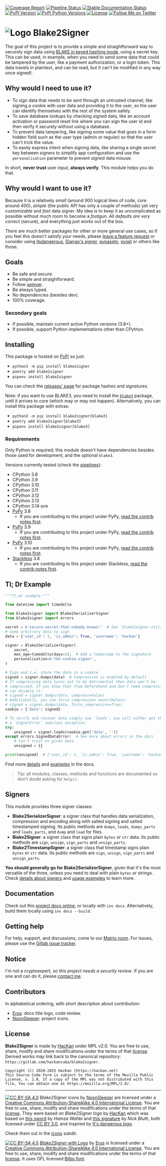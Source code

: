 [![Coverage Report](https://img.shields.io/gitlab/coverage/hackancuba/blake2signer/develop?style=plastic)](https://gitlab.com/hackancuba/blake2signer/-/commits/develop)
[![Pipeline Status](https://img.shields.io/gitlab/pipeline/hackancuba/blake2signer/develop?style=plastic)](https://gitlab.com/hackancuba/blake2signer/-/pipelines?page=1&scope=all&ref=develop)
[![Stable Documentation Status](https://readthedocs.org/projects/blake2signer/badge/?version=stable)](https://blake2signer.hackan.net/en/stable/?badge=stable)
[![PyPI Version](https://img.shields.io/pypi/v/blake2signer?color=light%20green&style=plastic)](https://pypi.org/project/blake2signer)
[![PyPI Python Versions](https://img.shields.io/pypi/pyversions/blake2signer?color=light%20green&style=plastic)](https://pypi.org/project/blake2signer)
[![License](https://img.shields.io/pypi/l/blake2signer?color=light%20green&style=plastic)](https://gitlab.com/hackancuba/blake2signer/-/blob/main/LICENSE)
[![Follow Me on Twitter](https://img.shields.io/twitter/follow/hackancuba?color=light%20green&style=plastic)](https://twitter.com/hackancuba)

# ![Logo](https://gitlab.com/uploads/-/system/project/avatar/21560006/icon_d_dark.png?width=40) Blake2Signer

The goal of this project is to provide a simple and straightforward way to securely sign data using [BLAKE in keyed hashing mode](https://docs.python.org/3/library/hashlib.html#keyed-hashing), using a secret key. This can be used, in example, when you need to send some data that could be tampered by the user, like a payment authorization, or a login token. This data travels in plaintext, and can be read, but it can't be modified in any way once signed!.

## Why would I need to use it?

* To sign data that needs to be sent through an untrusted channel, like signing a cookie with user data and providing it to the user, so the user can identify themselves with the rest of the system safely.
* To save database lookups by checking signed data, like an account activation or password reset link where you can sign the user id and then verify it securely without using a database.
* To prevent data tampering, like signing some value that goes in a form hidden field such as the user type (admin or regular) so that the user can't trick the value.
* To easily express intent when signing data, like sharing a single secret key between signers to simplify app configuration and use the `personalisation` parameter to prevent signed data misuse.

In short, **never trust** user input, **always verify**. This module helps you do that.

## Why would I want to use it?

Because it is a relatively *small* (around 900 logical lines of code, core around 400), *simple* (the public API has only a couple of methods) yet very *customizable* and *fast* data signer. My idea is to keep it as uncomplicated as possible without much room to become a *footgun*. All *defaults are very correct* (secure), and everything *just works* out of the box.

There are much better packages for other or more general use cases, so if you feel this doesn't satisfy your needs, please [leave a feature request](https://gitlab.com/hackancuba/blake2signer/-/issues) or consider using [itsdangerous](https://itsdangerous.palletsprojects.com), [Django's signer](https://docs.djangoproject.com/en/dev/topics/signing), [pypaseto](https://github.com/rlittlefield/pypaseto), [pyjwt](https://github.com/jpadilla/pyjwt) or others like those.

## Goals

* Be safe and secure.
* Be simple and straightforward.
* Follow [semver](https://semver.org/).
* Be always typed.
* No dependencies (besides dev).
* 100% coverage.

### Secondary goals

* If possible, maintain current active Python versions (3.8+).
* If possible, support Python implementations other than CPython.

## Installing

This package is hosted on [PyPi](https://pypi.org/project/blake2signer) so just:

* `python3 -m pip install blake2signer`
* `poetry add blake2signer`
* `pipenv install blake2signer`

You can check the [releases' page](https://gitlab.com/hackancuba/blake2signer/-/releases) for package hashes and signatures.

Note: if you want to use BLAKE3, you need to install the [`blake3`](https://pypi.org/project/blake3/) package, until it arrives to core (which may or may not happen). Alternatively, you can install this package with extras:

* `python3 -m pip install blake2signer[blake3]`
* `poetry add blake2signer[blake3]`
* `pipenv install blake2signer[blake3]`

### Requirements

Only Python is required; this module doesn't have dependencies besides those used for development, and the optional `blake3`.

Versions currently tested (check the [pipelines](https://gitlab.com/hackancuba/blake2signer/-/pipelines)):

* CPython 3.8
* CPython 3.9
* CPython 3.10
* CPython 3.11
* CPython 3.12
* CPython 3.13
* CPython 3.14-pre
* [PyPy](https://www.pypy.org) 3.8
    * If you are contributing to this project under PyPy, [read the contrib notes first](CONTRIB.md#working-under-pypy).
* [PyPy](https://www.pypy.org) 3.9
    * If you are contributing to this project under PyPy, [read the contrib notes first](CONTRIB.md#working-under-pypy).
* [PyPy](https://www.pypy.org) 3.10
  * If you are contributing to this project under PyPy, [read the contrib notes first](CONTRIB.md#working-under-pypy).
* [Stackless](https://github.com/stackless-dev/stackless/wiki) 3.8
    * If you are contributing to this project under Stackless, [read the contrib notes first](CONTRIB.md#working-under-stackless).

## Tl; Dr Example

```python
"""Tl;dr example."""

from datetime import timedelta

from blake2signer import Blake2SerializerSigner
from blake2signer import errors

secret = b'secure-secret-that-nobody-knows!'  # See `blake2signer.utils.generate_secret`
# Some arbitrary data to sign
data = {'user_id': 1, 'is_admin': True, 'username': 'hackan'}

signer = Blake2SerializerSigner(
    secret,
    max_age=timedelta(days=1),  # Add a timestamp to the signature
    personalisation=b'the-cookie-signer',
)

# Sign and i.e. store the data in a cookie
signed = signer.dumps(data)  # Compression is enabled by default
# If compressing data turns out to be detrimental then data won't be
# compressed. If you know that from beforehand and don't need compression, you
# can disable it:
# signed = signer.dumps(data, compress=False)
# Additionally, you can force compression nevertheless:
# signed = signer.dumps(data, force_compression=True)
cookie = {'data': signed}

# To verify and recover data simply use `loads`: you will either get the data or
# a `SignerError` subclass exception.
try:
    unsigned = signer.loads(cookie.get('data', ''))
except errors.SignedDataError:  # See more about errors in the docs
    # Can't trust on given data
    unsigned = {}

print(unsigned)  # {'user_id': 1, 'is_admin': True, 'username': 'hackan'}
```

Find more [details](https://blake2signer.hackan.net/en/stable/details) and [examples](https://blake2signer.hackan.net/en/stable/examples) in the docs.

> Tip: all modules, classes, methods and functions are documented so don't doubt asking for `help()`.

## Signers

This module provides three signer classes:

* **Blake2SerializerSigner**: a signer class that handles data serialization, compression and encoding along with salted signing and salted timestamped signing. Its public methods are `dumps`, `loads`, `dumps_parts` and `loads_parts`, and `dump` and `load` for files.
* **Blake2Signer**: a signer class that signs plain `bytes` or `str` data. Its public methods are `sign`, `unsign`, `sign_parts` and `unsign_parts`.
* **Blake2TimestampSigner**: a signer class that timestamp signs plain `bytes` or `str` data. Its public methods are `sign`, `unsign`, `sign_parts` and `unsign_parts`.

**You should generally go for Blake2SerializerSigner**, given that it's the most versatile of the three, unless you need to deal with plain `bytes` or strings. Check [details about signers](https://blake2signer.hackan.net/en/stable/details) and [usage examples](https://blake2signer.hackan.net/en/stable/examples) to learn more.

## Documentation

Check out this [project docs online](https://blake2signer.hackan.net), or locally with `inv docs`. Alternatively, build them locally using `inv docs --build`.

## Getting help

For help, support, and discussions, come to our [Matrix room](https://matrix.to/#/#blake2signer:mozilla.org). For issues, please use the [Gitlab issue tracker](https://gitlab.com/hackancuba/blake2signer/-/issues).

## Notice

I'm not a cryptoexpert, so *this project needs a security review*. If you are one and can do it, please [contact me](https://hackan.net).

## Contributors

In alphabetical ordering, with short description about contribution:

* [Erus](https://gitlab.com/erudin): docs title logo, code review.
* [NoonSleeper](https://gitlab.com/noonsleeper): project icons.

## License

**Blake2Signer** is made by [HacKan](https://hackan.net) under MPL v2.0. You are free to use, share, modify and share modifications under the terms of that [license](LICENSE).  Derived works may link back to the canonical repository: `https://gitlab.com/hackancuba/blake2signer`.

    Copyright (C) 2020-2025 HacKan (https://hackan.net)
    This Source Code Form is subject to the terms of the Mozilla Public
    License, v. 2.0. If a copy of the MPL was not distributed with this
    file, You can obtain one at https://mozilla.org/MPL/2.0/.

----

[![CC BY-SA 4.0](https://i.creativecommons.org/l/by-sa/4.0/80x15.png)](https://creativecommons.org/licenses/by-sa/4.0/) *Blake2Signer icons* by [NoonSleeper](https://gitlab.com/noonsleeper) are licensed under a [Creative Commons Attribution-ShareAlike 4.0 International License](https://creativecommons.org/licenses/by-sa/4.0/). You are free to use, share, modify and share modifications under the terms of that [license](https://creativecommons.org/licenses/by-sa/4.0/). They were based on *Blake2Signer logo* by [HacKan](https://hackan.net) which was based on [this sword](https://thenounproject.com/term/samurai-sword/2044449/) by *Hamza Wahbi* and [this signature](https://thenounproject.com/term/sign/184638/) by *Nick Bluth*, both licensed under [CC BY 3.0](https://creativecommons.org/licenses/by/3.0/), and inspired by [It's dangerous logo](https://itsdangerous.palletsprojects.com/en/1.1.x/_images/itsdangerous-logo.png).

Check them out in the [icons](https://gitlab.com/hackancuba/blake2signer/-/blob/develop/icons) subdir.

[![CC BY-SA 4.0](https://i.creativecommons.org/l/by-sa/4.0/80x15.png)](https://creativecommons.org/licenses/by-sa/4.0/) *[Blake2Signer with Logo](https://gitlab.com/hackancuba/blake2signer/-/blob/develop/docs/docs/img/title.svg)* by [Erus](https://gitlab.com/erudin) is licensed under a [Creative Commons Attribution-ShareAlike 4.0 International License](https://creativecommons.org/licenses/by-sa/4.0/). You are free to use, share, modify and share modifications under the terms of that [license](https://creativecommons.org/licenses/by-sa/4.0/). It uses OFL licensed [Bilbo font](https://fontesk.com/bilbo-font).
